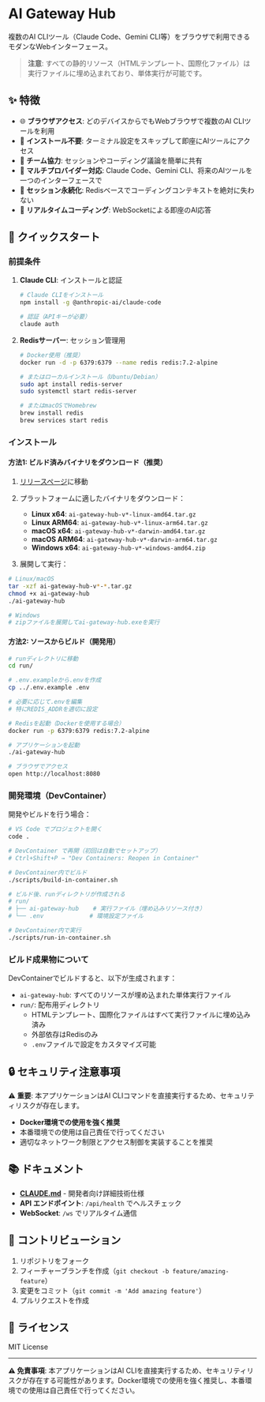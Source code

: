# AI Gateway Hub

複数のAI CLIツール（Claude Code、Gemini CLI等）をブラウザで利用できるモダンなWebインターフェース。

> **注意**: すべての静的リソース（HTMLテンプレート、国際化ファイル）は実行ファイルに埋め込まれており、単体実行が可能です。

## ✨ 特徴

- 🌐 **ブラウザアクセス**: どのデバイスからでもWebブラウザで複数のAI CLIツールを利用
- 🚀 **インストール不要**: ターミナル設定をスキップして即座にAIツールにアクセス  
- 👥 **チーム協力**: セッションやコーディング議論を簡単に共有
- 🔧 **マルチプロバイダー対応**: Claude Code、Gemini CLI、将来のAIツールを一つのインターフェースで
- 🔄 **セッション永続化**: Redisベースでコーディングコンテキストを絶対に失わない
- 💬 **リアルタイムコーディング**: WebSocketによる即座のAI応答

## 🚀 クイックスタート

### 前提条件

1. **Claude CLI**: インストールと認証
   ```bash
   # Claude CLIをインストール
   npm install -g @anthropic-ai/claude-code
   
   # 認証（APIキーが必要）
   claude auth
   ```

2. **Redisサーバー**: セッション管理用
   ```bash
   # Docker使用（推奨）
   docker run -d -p 6379:6379 --name redis redis:7.2-alpine
   
   # またはローカルインストール（Ubuntu/Debian）
   sudo apt install redis-server
   sudo systemctl start redis-server
   
   # またはmacOSでHomebrew
   brew install redis
   brew services start redis
   ```

### インストール

#### 方法1: ビルド済みバイナリをダウンロード（推奨）

1. [リリースページ](https://github.com/tier940/aigwhub/releases)に移動
2. プラットフォームに適したバイナリをダウンロード：
   - **Linux x64**: `ai-gateway-hub-v*-linux-amd64.tar.gz`
   - **Linux ARM64**: `ai-gateway-hub-v*-linux-arm64.tar.gz`
   - **macOS x64**: `ai-gateway-hub-v*-darwin-amd64.tar.gz`
   - **macOS ARM64**: `ai-gateway-hub-v*-darwin-arm64.tar.gz`
   - **Windows x64**: `ai-gateway-hub-v*-windows-amd64.zip`

3. 展開して実行：
```bash
# Linux/macOS
tar -xzf ai-gateway-hub-v*-*.tar.gz
chmod +x ai-gateway-hub
./ai-gateway-hub

# Windows
# zipファイルを展開してai-gateway-hub.exeを実行
```

#### 方法2: ソースからビルド（開発用）

```bash
# runディレクトリに移動
cd run/

# .env.exampleから.envを作成
cp ../.env.example .env

# 必要に応じて.envを編集
# 特にREDIS_ADDRを適切に設定

# Redisを起動（Dockerを使用する場合）
docker run -p 6379:6379 redis:7.2-alpine

# アプリケーションを起動
./ai-gateway-hub

# ブラウザでアクセス
open http://localhost:8080
```

### 開発環境（DevContainer）

開発やビルドを行う場合：

```bash
# VS Code でプロジェクトを開く
code .

# DevContainer で再開（初回は自動でセットアップ）
# Ctrl+Shift+P → "Dev Containers: Reopen in Container"

# DevContainer内でビルド
./scripts/build-in-container.sh

# ビルド後、runディレクトリが作成される
# run/
# ├── ai-gateway-hub    # 実行ファイル（埋め込みリソース付き）
# └── .env             # 環境設定ファイル

# DevContainer内で実行
./scripts/run-in-container.sh
```

### ビルド成果物について

DevContainerでビルドすると、以下が生成されます：

- `ai-gateway-hub`: すべてのリソースが埋め込まれた単体実行ファイル
- `run/`: 配布用ディレクトリ
  - HTMLテンプレート、国際化ファイルはすべて実行ファイルに埋め込み済み
  - 外部依存はRedisのみ
  - `.env`ファイルで設定をカスタマイズ可能

## 🔒 セキュリティ注意事項

⚠️ **重要**: 本アプリケーションはAI CLIコマンドを直接実行するため、セキュリティリスクが存在します。

- **Docker環境での使用を強く推奨**
- 本番環境での使用は自己責任で行ってください
- 適切なネットワーク制限とアクセス制御を実装することを推奨

## 📚 ドキュメント

- **[CLAUDE.md](./CLAUDE.md)** - 開発者向け詳細技術仕様
- **API エンドポイント**: `/api/health` でヘルスチェック
- **WebSocket**: `/ws` でリアルタイム通信

## 🤝 コントリビューション

1. リポジトリをフォーク
2. フィーチャーブランチを作成（`git checkout -b feature/amazing-feature`）
3. 変更をコミット（`git commit -m 'Add amazing feature'`）
4. プルリクエストを作成

## 📄 ライセンス

MIT License

---

**⚠️ 免責事項**: 本アプリケーションはAI CLIを直接実行するため、セキュリティリスクが存在する可能性があります。Docker環境での使用を強く推奨し、本番環境での使用は自己責任で行ってください。